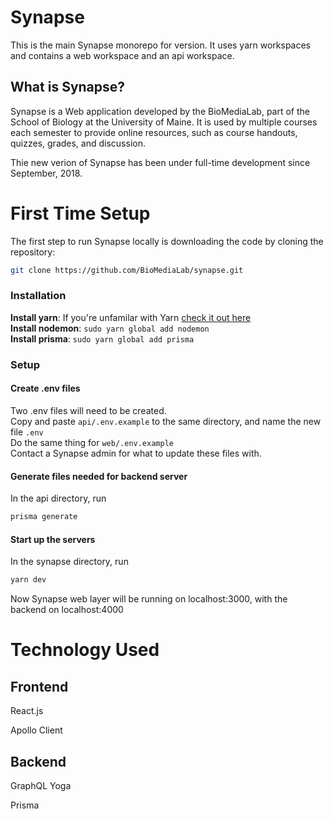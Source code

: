 # Synapse

This is the main Synapse monorepo for version. It uses yarn workspaces and contains a web workspace and an api workspace.

## What is Synapse?

Synapse is a Web application developed by the BioMediaLab, part of the School of Biology at the University of Maine. It is used by multiple courses each semester to provide online resources, such as course handouts, quizzes, grades, and discussion.

Thie new verion of Synapse has been under full-time development since September, 2018.

# First Time Setup

The first step to run Synapse locally is downloading the code by cloning the repository:

```sh
git clone https://github.com/BioMediaLab/synapse.git
```

### Installation

**Install yarn**: If you're unfamilar with Yarn [check it out here](https://yarnpkg.com/en/)  
**Install nodemon**: `sudo yarn global add nodemon`  
**Install prisma**: `sudo yarn global add prisma`

### Setup

#### Create .env files

Two .env files will need to be created.  
Copy and paste `api/.env.example` to the same directory, and name the new file `.env`  
Do the same thing for `web/.env.example`  
Contact a Synapse admin for what to update these files with.

#### Generate files needed for backend server

In the api directory, run

```sh
prisma generate
```

#### Start up the servers

In the synapse directory, run

```sh
yarn dev
```

Now Synapse web layer will be running on localhost:3000, with the backend on localhost:4000

# Technology Used

## Frontend

React.js

Apollo Client

## Backend

GraphQL Yoga

Prisma
